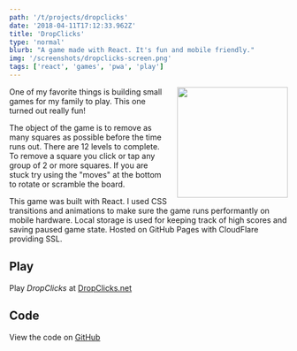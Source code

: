 ```yaml
---
path: '/t/projects/dropclicks'
date: '2018-04-11T17:12:33.962Z'
title: 'DropClicks'
type: 'normal'
blurb: "A game made with React. It's fun and mobile friendly."
img: '/screenshots/dropclicks-screen.png'
tags: ['react', 'games', 'pwa', 'play']
---
```


<img width="200" src="/screenshots/dropclicks-screen.png" style="float: right; margin: 0 0 1em 1em" />

One of my favorite things is building small games for my family to play. This one turned out really fun!

The object of the game is to remove as many squares as possible before the time runs out. There are 12 levels to complete. To remove a square you click or tap any group of 2 or more squares. If you are stuck try using the "moves" at the bottom to rotate or scramble the board.

This game was built with React. I used CSS transitions and animations to make sure the game runs performantly on mobile hardware. Local storage is used for keeping track of high scores and saving paused game state. Hosted on GitHub Pages with CloudFlare providing SSL.

## Play

Play _DropClicks_ at [DropClicks.net](https://dropclicks.net)

## Code

View the code on [GitHub](https://github.com/danab/DropClicks)
